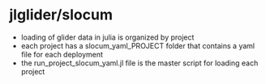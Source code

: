 # jlglider/slocum

- loading of glider data in julia is organized by project
- each project has a slocum_yaml_PROJECT folder that contains a yaml file for each deployment
- the run_project_slocum_yaml.jl file is the master script for loading each project